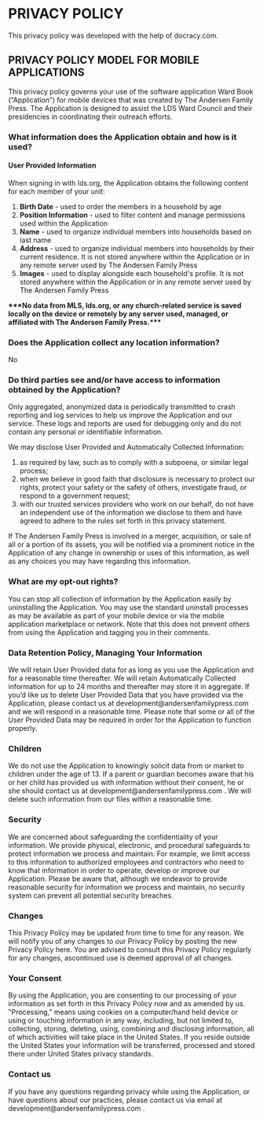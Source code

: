 <h1>PRIVACY POLICY</h1>
This privacy policy was developed with the help of docracy.com.

<h2>PRIVACY POLICY MODEL FOR MOBILE APPLICATIONS</h2>
This privacy policy governs your use of the software application Ward Book (“Application”) for
mobile devices that was created by The Andersen Family Press. The Application is designed to
assist the LDS Ward Council and their presidencies in coordinating their outreach efforts.

<h3>What information does the Application obtain and how is it used?</h3>
<h4>User Provided Information</h4>
When signing in with lds.org, the Application obtains the following content for each member of your unit:
<ol>
<li><b>Birth Date</b> - used to order the members in a household by age</li>
<li><b>Position Information</b> - used to filter content and manage permissions used within the Application</li>
<li><b>Name</b> - used to organize individual members into households based on last name</li>
<li><b>Address</b> - used to organize individual members into households by their current residence. It is not stored anywhere within the Application or in any remote server used by The Andersen Family Press</li>
<li><b>Images</b> - used to display alongside each household's profile. It is not stored anywhere within the Application or in any remote server used by The Andersen Family Press</li>
</ol>
<b>***No data from MLS, lds.org, or any church-related service is saved locally on the device or remotely by any server used, managed, or affiliated with The Andersen Family Press.***</b>

<h3>Does the Application collect any location information?</h3>
No

<h3>Do third parties see and/or have access to information obtained by the Application?</h3>
Only aggregated, anonymized data is periodically transmitted to crash reporting and log services to help us
improve the Application and our service. These logs and reports are used for debugging only and do not contain any personal or identifiable information.

We may disclose User Provided and Automatically Collected Information:
<ol>
<li>as required by law, such as to comply with a subpoena, or similar legal process;</li>
<li>when we believe in good faith that disclosure is necessary to protect our rights, protect your safety or the safety of others, investigate fraud, or respond to a government request;
<li>with our trusted services providers who work on our behalf, do not have an independent use of the information we disclose to them and have agreed to adhere to the rules set forth in this privacy statement.
</ol>

If The Andersen Family Press is involved in a merger, acquisition, or sale of all or a portion of its assets, you will be notified via a prominent notice in the Application of any change in ownership or uses of this information, as well as any choices you may have regarding this information.

<h3>What are my opt-out rights?</h3>
You can stop all collection of information by the Application easily by uninstalling the Application.
You may use the standard uninstall processes as may be available as part of your mobile device or
via the mobile application marketplace or network. Note that this does not prevent others from using the Application and tagging you in their comments.

<h3>Data Retention Policy, Managing Your Information</h3>
We will retain User Provided data for as long as you use the Application and for a reasonable time
thereafter. We will retain Automatically Collected information for up to 24 months and thereafter
may store it in aggregate. If you’d like us to delete User Provided Data that you have provided via
the Application, please contact us at development@andersenfamilypress.com and we will respond in a
reasonable time. Please note that some or all of the User Provided Data may be required in order
for the Application to function properly.

<h3>Children</h3>
We do not use the Application to knowingly solicit data from or market to children under the age
of 13. If a parent or guardian becomes aware that his or her child has provided us with information
without their consent, he or she should contact us at development@andersenfamilypress.com . We will delete
such information from our files within a reasonable time.

<h3>Security</h3>
We are concerned about safeguarding the confidentiality of your information. We provide physical,
electronic, and procedural safeguards to protect information we process and maintain. For example,
we limit access to this information to authorized employees and contractors who need to know that
information in order to operate, develop or improve our Application. Please be aware that,
although we endeavor to provide reasonable security for information we process and maintain, no
security system can prevent all potential security breaches.

<h3>Changes</h3>
This Privacy Policy may be updated from time to time for any reason. We will notify you of any
changes to our Privacy Policy by posting the new Privacy Policy here. You are advised to consult 
this Privacy Policy regularly for any changes, ascontinued use is deemed approval of all changes. 

<h3>Your Consent</h3>
By using the Application, you are consenting to our processing of your information as set forth in
this Privacy Policy now and as amended by us. "Processing,” means using cookies on a
computer/hand held device or using or touching information in any way, including, but not
limited to, collecting, storing, deleting, using, combining and disclosing information, all of which
activities will take place in the United States. If you reside outside the United States your
information will be transferred, processed and stored there under United States privacy standards. 

<h3>Contact us</h3>
If you have any questions regarding privacy while using the Application, or have questions about
our practices, please contact us via email at development@andersenfamilypress.com .
